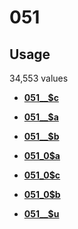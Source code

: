 # 051

## Usage

34,553 values

-   **[051\_\_$c](../../tags/051/051__c-1.md)**  

-   **[051\_\_$a](../../tags/051/051__a-2.md)**  

-   **[051\_\_$b](../../tags/051/051__b-3.md)**  

-   **[051\_0$a](../../tags/051/051_0a-4.md)**  

-   **[051\_0$c](../../tags/051/051_0c-5.md)**  

-   **[051\_0$b](../../tags/051/051_0b-6.md)**  

-   **[051\_\_$u](../../tags/051/051__u-7.md)**  


